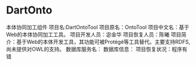 DartOnto
========

本体协同加工组件
项目名:DartOntoTool
项目原名：OntoTool
项目中文名：基于Web的本体协同加工工具。
项目开发人员：宓金华
项目恢复人员：陈曦
项目简介：基于Web的本体开发工具，其功能可被Protégé等工具替代。主要支持RDFS,尚未提供对OWL的支持。
数据库服务名：
数据库信息：
项目恢复状况：程序有错
